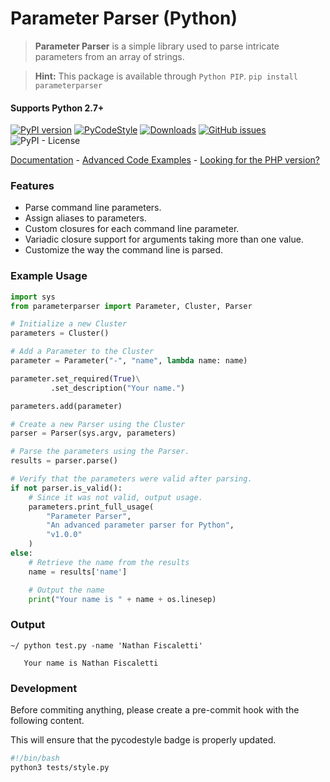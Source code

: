 # Parameter Parser (Python)

> **Parameter Parser** is a simple library used to parse intricate parameters from an array of strings.

> **Hint:** This package is available through `Python PIP`.
> `pip install parameterparser` 

#### Supports Python 2.7+

[![PyPI version](https://badge.fury.io/py/parameterparser.svg)](https://badge.fury.io/py/parameterparser)
[![PyCodeStyle](./stylebadge.svg)](./tests/latest.stylelog)
[![Downloads](https://pepy.tech/badge/parameterparser)](https://pepy.tech/project/parameterparser)
[![GitHub issues](https://img.shields.io/github/issues/nathan-fiscaletti/parameterparser-py.svg)](https://github.com/nathan-fiscaletti/parameterparser-py/issues)
![PyPI - License](https://img.shields.io/pypi/l/parameterparser.svg)

[Documentation](./docs/) - [Advanced Code Examples](./examples/readme.md) - [Looking for the PHP version?](https://github.com/nathan-fiscaletti/parameterparser)

### Features
* Parse command line parameters.
* Assign aliases to parameters.
* Custom closures for each command line parameter.
* Variadic closure support for arguments taking more than one value.
* Customize the way the command line is parsed.

### Example Usage
```python
import sys
from parameterparser import Parameter, Cluster, Parser

# Initialize a new Cluster
parameters = Cluster()

# Add a Parameter to the Cluster
parameter = Parameter("-", "name", lambda name: name)

parameter.set_required(True)\
         .set_description("Your name.")

parameters.add(parameter)

# Create a new Parser using the Cluster
parser = Parser(sys.argv, parameters)

# Parse the parameters using the Parser.
results = parser.parse()

# Verify that the parameters were valid after parsing.
if not parser.is_valid():
    # Since it was not valid, output usage.
    parameters.print_full_usage(
        "Parameter Parser",
        "An advanced parameter parser for Python",
        "v1.0.0"
    )
else:
    # Retrieve the name from the results
    name = results['name']

    # Output the name
    print("Your name is " + name + os.linesep)
```

### Output
```
~/ python test.py -name 'Nathan Fiscaletti'

   Your name is Nathan Fiscaletti
```

### Development

Before commiting anything, please create a pre-commit hook with the following content.

This will ensure that the pycodestyle badge is properly updated.

```bash
#!/bin/bash
python3 tests/style.py
```
